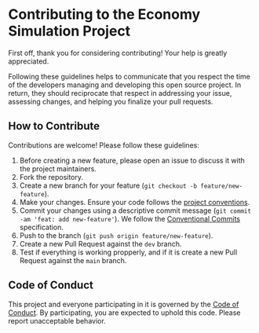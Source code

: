 # Contributing to the Economy Simulation Project

First off, thank you for considering contributing! Your help is greatly appreciated.

Following these guidelines helps to communicate that you respect the time of the developers managing and developing this open source project. In return, they should reciprocate that respect in addressing your issue, assessing changes, and helping you finalize your pull requests.

## How to Contribute

Contributions are welcome! Please follow these guidelines:

1.  Before creating a new feature, please open an issue to discuss it with the project maintainers.
2.  Fork the repository.
3.  Create a new branch for your feature (`git checkout -b feature/new-feature`).
4.  Make your changes. Ensure your code follows the [project conventions](./docs/CONVENTIONS.md).
5.  Commit your changes using a descriptive commit message (`git commit -am 'feat: add new-feature'`). We follow the [Conventional Commits](https://www.conventionalcommits.org/en/v1.0.0/) specification.
6.  Push to the branch (`git push origin feature/new-feature`).
7.  Create a new Pull Request against the `dev` branch.
8.  Test if everything is working propperly, and if it is create a new Pull Request against the `main` branch.

## Code of Conduct

This project and everyone participating in it is governed by the [Code of Conduct](./CODE_OF_CONDUCT.md). By participating, you are expected to uphold this code. Please report unacceptable behavior.